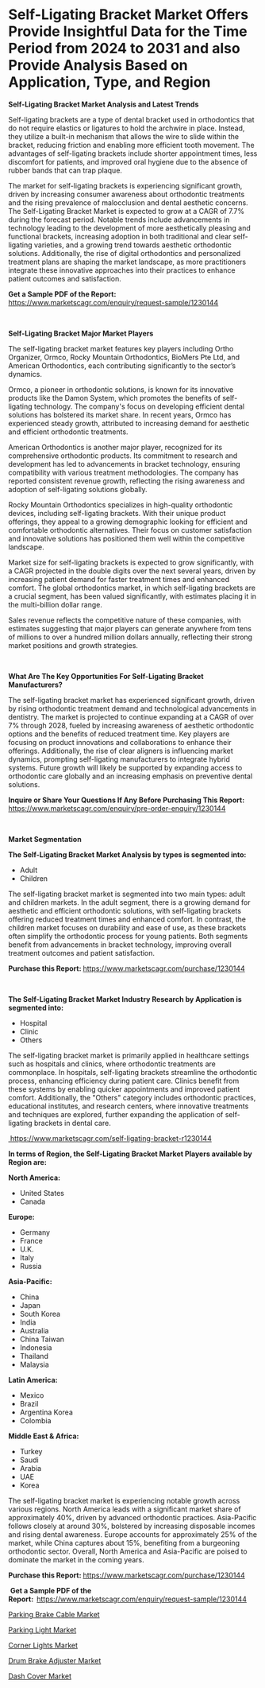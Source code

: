 <p><h1>Self-Ligating Bracket Market Offers Provide Insightful Data for the Time Period from 2024 to 2031 and also Provide Analysis Based on Application, Type, and Region</h1></p><p><strong>Self-Ligating Bracket Market Analysis and Latest Trends</strong></p>
<p><p>Self-ligating brackets are a type of dental bracket used in orthodontics that do not require elastics or ligatures to hold the archwire in place. Instead, they utilize a built-in mechanism that allows the wire to slide within the bracket, reducing friction and enabling more efficient tooth movement. The advantages of self-ligating brackets include shorter appointment times, less discomfort for patients, and improved oral hygiene due to the absence of rubber bands that can trap plaque.</p><p>The market for self-ligating brackets is experiencing significant growth, driven by increasing consumer awareness about orthodontic treatments and the rising prevalence of malocclusion and dental aesthetic concerns. The Self-Ligating Bracket Market is expected to grow at a CAGR of 7.7% during the forecast period. Notable trends include advancements in technology leading to the development of more aesthetically pleasing and functional brackets, increasing adoption in both traditional and clear self-ligating varieties, and a growing trend towards aesthetic orthodontic solutions. Additionally, the rise of digital orthodontics and personalized treatment plans are shaping the market landscape, as more practitioners integrate these innovative approaches into their practices to enhance patient outcomes and satisfaction.</p></p>
<p><strong>Get a Sample PDF of the Report:&nbsp;</strong> <a href="https://www.marketscagr.com/enquiry/request-sample/1230144?utm_campaign=1186&utm_medium=2&utm_source=Github&utm_content=ia&utm_term=15102024&utm_id=self-ligating-bracket">https://www.marketscagr.com/enquiry/request-sample/1230144</a></p>
<p>&nbsp;</p>
<p><strong>Self-Ligating Bracket Major Market Players</strong></p>
<p><p>The self-ligating bracket market features key players including Ortho Organizer, Ormco, Rocky Mountain Orthodontics, BioMers Pte Ltd, and American Orthodontics, each contributing significantly to the sector’s dynamics.</p><p>Ormco, a pioneer in orthodontic solutions, is known for its innovative products like the Damon System, which promotes the benefits of self-ligating technology. The company's focus on developing efficient dental solutions has bolstered its market share. In recent years, Ormco has experienced steady growth, attributed to increasing demand for aesthetic and efficient orthodontic treatments. </p><p>American Orthodontics is another major player, recognized for its comprehensive orthodontic products. Its commitment to research and development has led to advancements in bracket technology, ensuring compatibility with various treatment methodologies. The company has reported consistent revenue growth, reflecting the rising awareness and adoption of self-ligating solutions globally.</p><p>Rocky Mountain Orthodontics specializes in high-quality orthodontic devices, including self-ligating brackets. With their unique product offerings, they appeal to a growing demographic looking for efficient and comfortable orthodontic alternatives. Their focus on customer satisfaction and innovative solutions has positioned them well within the competitive landscape.</p><p>Market size for self-ligating brackets is expected to grow significantly, with a CAGR projected in the double digits over the next several years, driven by increasing patient demand for faster treatment times and enhanced comfort. The global orthodontics market, in which self-ligating brackets are a crucial segment, has been valued significantly, with estimates placing it in the multi-billion dollar range.</p><p>Sales revenue reflects the competitive nature of these companies, with estimates suggesting that major players can generate anywhere from tens of millions to over a hundred million dollars annually, reflecting their strong market positions and growth strategies.</p></p>
<p>&nbsp;</p>
<p><strong>What Are The Key Opportunities For Self-Ligating Bracket Manufacturers?</strong></p>
<p><p>The self-ligating bracket market has experienced significant growth, driven by rising orthodontic treatment demand and technological advancements in dentistry. The market is projected to continue expanding at a CAGR of over 7% through 2028, fueled by increasing awareness of aesthetic orthodontic options and the benefits of reduced treatment time. Key players are focusing on product innovations and collaborations to enhance their offerings. Additionally, the rise of clear aligners is influencing market dynamics, prompting self-ligating manufacturers to integrate hybrid systems. Future growth will likely be supported by expanding access to orthodontic care globally and an increasing emphasis on preventive dental solutions.</p></p>
<p><strong>Inquire or Share Your Questions If Any Before Purchasing This Report:</strong> <a href="https://www.marketscagr.com/enquiry/pre-order-enquiry/1230144?utm_campaign=1186&utm_medium=2&utm_source=Github&utm_content=ia&utm_term=15102024&utm_id=self-ligating-bracket">https://www.marketscagr.com/enquiry/pre-order-enquiry/1230144</a></p>
<p>&nbsp;</p>
<p><strong>Market Segmentation</strong></p>
<p><strong>The Self-Ligating Bracket Market Analysis by types is segmented into:</strong></p>
<p><ul><li>Adult</li><li>Children</li></ul></p>
<p><p>The self-ligating bracket market is segmented into two main types: adult and children markets. In the adult segment, there is a growing demand for aesthetic and efficient orthodontic solutions, with self-ligating brackets offering reduced treatment times and enhanced comfort. In contrast, the children market focuses on durability and ease of use, as these brackets often simplify the orthodontic process for young patients. Both segments benefit from advancements in bracket technology, improving overall treatment outcomes and patient satisfaction.</p></p>
<p><strong>Purchase this Report:&nbsp;</strong><a href="https://www.marketscagr.com/purchase/1230144?utm_campaign=1186&utm_medium=2&utm_source=Github&utm_content=ia&utm_term=15102024&utm_id=self-ligating-bracket">https://www.marketscagr.com/purchase/1230144</a></p>
<p>&nbsp;</p>
<p><strong>The Self-Ligating Bracket Market Industry Research by Application is segmented into:</strong></p>
<p><ul><li>Hospital</li><li>Clinic</li><li>Others</li></ul></p>
<p><p>The self-ligating bracket market is primarily applied in healthcare settings such as hospitals and clinics, where orthodontic treatments are commonplace. In hospitals, self-ligating brackets streamline the orthodontic process, enhancing efficiency during patient care. Clinics benefit from these systems by enabling quicker appointments and improved patient comfort. Additionally, the "Others" category includes orthodontic practices, educational institutes, and research centers, where innovative treatments and techniques are explored, further expanding the application of self-ligating brackets in dental care.</p></p>
<p><a href="https://www.marketscagr.com/self-ligating-bracket-r1230144?utm_campaign=1186&utm_medium=2&utm_source=Github&utm_content=ia&utm_term=15102024&utm_id=self-ligating-bracket">&nbsp;https://www.marketscagr.com/self-ligating-bracket-r1230144</a></p>
<p><strong>In terms of Region, the Self-Ligating Bracket Market Players available by Region are:</strong></p>
<p>
    <p> <strong> North America: </strong>
        <ul>
            <li>United States</li>
            <li>Canada</li>
        </ul>
        </p> 
    <p> <strong> Europe: </strong>
        <ul>
            <li>Germany</li>
            <li>France</li>
            <li>U.K.</li>
            <li>Italy</li>
            <li>Russia</li>
        </ul>
        </p> 
    <p> <strong> Asia-Pacific: </strong>
        <ul>
            <li>China</li>
            <li>Japan</li>
            <li>South Korea</li>
            <li>India</li>
            <li>Australia</li>
            <li>China Taiwan</li>
            <li>Indonesia</li>
            <li>Thailand</li>
            <li>Malaysia</li>
        </ul>
        </p> 
    <p> <strong> Latin America: </strong>
        <ul>
            <li>Mexico</li>
            <li>Brazil</li>
            <li>Argentina Korea</li>
            <li>Colombia</li>
        </ul>
        </p> 
    <p> <strong> Middle East & Africa: </strong>
        <ul>
            <li>Turkey</li>
            <li>Saudi</li>
            <li>Arabia</li>
            <li>UAE</li>
            <li>Korea</li>
        </ul>
    </p>
    </p>
<p><p>The self-ligating bracket market is experiencing notable growth across various regions. North America leads with a significant market share of approximately 40%, driven by advanced orthodontic practices. Asia-Pacific follows closely at around 30%, bolstered by increasing disposable incomes and rising dental awareness. Europe accounts for approximately 25% of the market, while China captures about 15%, benefiting from a burgeoning orthodontic sector. Overall, North America and Asia-Pacific are poised to dominate the market in the coming years.</p></p>
<p><strong>Purchase this Report: </strong><a href="https://www.marketscagr.com/purchase/1230144?utm_campaign=1186&utm_medium=2&utm_source=Github&utm_content=ia&utm_term=15102024&utm_id=self-ligating-bracket">https://www.marketscagr.com/purchase/1230144</a></p>
<p>&nbsp;<strong>Get a Sample PDF of the Report:&nbsp;&nbsp;</strong><a href="https://www.marketscagr.com/enquiry/request-sample/1230144?utm_campaign=1186&utm_medium=2&utm_source=Github&utm_content=ia&utm_term=15102024&utm_id=self-ligating-bracket">https://www.marketscagr.com/enquiry/request-sample/1230144</a></p>
<p><strong></strong></p>
<p><p><a href="https://www.linkedin.com/pulse/parking-brake-cable-market-size-type-4wdfwdrwdawdothers-d6stf?utm_campaign=1186&utm_medium=2&utm_source=Github&utm_content=ia&utm_term=15102024&utm_id=self-ligating-bracket">Parking Brake Cable Market</a></p><p><a href="https://www.linkedin.com/pulse/strategic-market-insights-global-parking-light-2024-2031-karmark-luq3f?utm_campaign=1186&utm_medium=2&utm_source=Github&utm_content=ia&utm_term=15102024&utm_id=self-ligating-bracket">Parking Light Market</a></p><p><a href="https://www.linkedin.com/pulse/global-corner-lights-market-trends-innovations-forward-looking-atm3f?utm_campaign=1186&utm_medium=2&utm_source=Github&utm_content=ia&utm_term=15102024&utm_id=self-ligating-bracket">Corner Lights Market</a></p><p><a href="https://www.linkedin.com/pulse/drum-brake-adjuster-market-overview-global-trends-future-ikyuf?utm_campaign=1186&utm_medium=2&utm_source=Github&utm_content=ia&utm_term=15102024&utm_id=self-ligating-bracket">Drum Brake Adjuster Market</a></p><p><a href="https://www.linkedin.com/pulse/consumer-behavior-shifts-dash-cover-market-demand-analysis-forecast-zzfmf?utm_campaign=1186&utm_medium=2&utm_source=Github&utm_content=ia&utm_term=15102024&utm_id=self-ligating-bracket">Dash Cover Market</a></p></p>